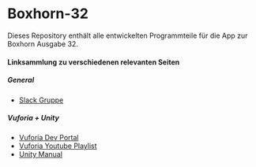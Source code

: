 # Boxhorn-32
Dieses Repository enthält alle entwickelten Programmteile für die App zur Boxhorn Ausgabe 32.

#### Linksammlung zu verschiedenen relevanten Seiten

##### General

* [Slack Gruppe](https://boxhorn.slack.com/messages/app/)

##### Vuforia + Unity

* [Vuforia Dev Portal](https://developer.vuforia.com/)
* [Vuforia Youtube Playlist](https://www.youtube.com/watch?v=-2U41pA5WYQ&list=PLrCBNJga3kdHuPs9BjylRHftukHpP0d1T)
* [Unity Manual](http://docs.unity3d.com/Manual/index.html)
